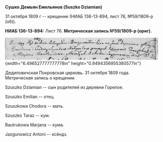 **Сушко Демьян Емельянов (Suszko Dziamian)**

31 октября 1809 г -- крещение (НИАБ 136-13-894, лист 76, №59/1809-р
(об)).

**НИАБ 136-13-894:** Лист 76. **Метрическая запись №59/1809-р (ориг).**

![](./media/96730868d1cc62ba2cae31cd0ec24e731fbc3c95.png){width="6.496527777777778in"
height="0.9494356955380577in"}

Дедиловичская Покровская церковь. 31 октября 1809 года. Метрическая
запись о крещении.

Szuszko Dziamian -- сын родителей из деревни Горелое.

Szuszko Emilian -- отец.

Szuszkowa Chodora -- мать.

Szuszko Taraz -- кум.

Bautrukowa Marjana -- кума.

Jazgunowicz Antoni -- ксёндз.
